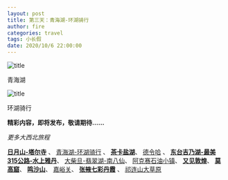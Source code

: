 ```yaml
---
layout: post
title: 第三天：青海湖-环湖骑行
author: fire
categories: travel 
tags: 小长假
date: 2020/10/6 22:00:00
---
```


![title](https://image.sideproject.cn/travel/xibei/qinghaihu-title.jpg)

青海湖

![title](https://image.sideproject.cn/travel/xibei/bicycle-title.jpg)

环湖骑行

**精彩内容，即将发布，敬请期待……**

*更多大西北旅程*

[**日月山-塔尔寺**](/travel/ri-yue-shan.html) 、
[青海湖-环湖骑行](/travel/qing-hai-lake.html) 、
[**茶卡盐湖**](/travel/cha-ka-salt-lake.html)、
[德令哈](/travel/de-ling-ha.html) 、
[**东台吉乃湖-最美315公路-水上雅丹**](/travel/dong-tai-ji-nai-hu.html)、
[大柴旦-翡翠湖-南八仙](/travel/da-chai-dan.html)、
[阿克赛石油小镇](/travel/shi-you-xiao-zhen.html)、
[**又见敦煌**](/travel/you-jian-dun-huang.html)、
[**莫高窟**](/travel/mo-gao-ku.html)、
[**鸣沙山**](/travel/ming-sha-shan.html)、
[嘉峪关](/travel/jia-yu-guan.html)、
[**张掖七彩丹霞**](/travel/qi-cai-dan-xia.html) 、
[祁连山大草原](/travel/qi-lian-shan.html)